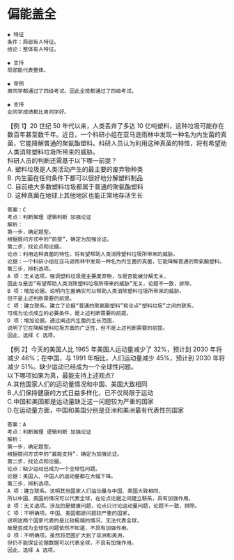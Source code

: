 # 偏能盖全

```
◆ 特征
条件：局部有Ａ特征。
结论：整体有Ａ特征。

◆ 支持
局部能代表整体。
```

```
◆ 举例
男同学都通过了四级考试。因此全班都通过了四级考试。

◆ 支持
女同学成绩都比男同学好。
```

【例 1】20 世纪 50 年代以来，人类丢弃了多达 10 亿吨塑料，这种垃圾可能存在数百年甚至数千年。近日，一个科研小组在亚马逊雨林中发现一种名为内生菌的真菌，它能降解普通的聚氨酯塑料。科研人员认为利用这种真菌的特性，将有希望助人类消除塑料垃圾所带来的威胁。  
科研人员的判断还需基于以下哪一前提？  
A. 塑料垃圾是人类活动产生的最主要的废弃物种类  
B. 内生菌在任何条件下都可以很好地分解塑料制品  
C. 目前绝大多数塑料垃圾都属于普通的聚氨酯塑料  
D. 这种真菌在地球上其他地区也能正常地存活生长

```
答案：C
考点：判断推理 逻辑判断 加强论证
解析：
第一步，确定题型。
根据提问方式中的“前提”，确定为加强论证。
第二步，找论点和论据。
论点：利用这种真菌的特性，将有望帮助人类消除塑料垃圾所带来的威胁。
论据：一个科研小组在亚马逊雨林中发现一种名为内生菌的真菌，它能降解普通的聚氨酯塑料。
第三步，辨析选项。
A 项：无关选项。强调塑料垃圾是主要废弃物，与是否能被分解无关，
因此与是否“有望帮助人类消除塑料垃圾所带来的威胁”无关，论题不一致，排除。
B 项：增加论据。说明内生菌确实可以帮助人类消除塑料垃圾所带来的威胁，
但不是上述判断需要的前提。
C 项：建立联系。建立了论据“普通的聚氨酯塑料”和论点“塑料垃圾”之间的联系，
可成为论点成立的必要条件，是上述判断需要的前提。
D 项：增加论据。通过阐述内生菌的生长范围，
说明了它在降解塑料垃圾方面的广泛性，但不是上述判断需要的前提。
因此，选择 C 选项。
```

【例 2】今天的美国人比 1965 年美国人运动量减少了 32%，预计到 2030 年将减少 46%；在中国，与 1991 年相比，人们运动量减少 45%，预计到 2030 年将减少 51%。缺少运动已经成为一个全球性问题。  
以下哪项如果为真，最能支持上述观点?  
A.其他国家人们的运动量情况和中国、美国大致相同  
B.人们保持健康的方式日益多样化，已不仅局限于运动  
C.中国和美国都是运动量缺乏这一问题较为严重的国家  
D.在运动量方面，中国和美国分别是亚洲和美洲最有代表性的国家

```
答案：A
考点：判断推理 逻辑判断 加强论证
解析：
第一步，确定题型。
根据提问方式中的“最能支持”，确定为加强论证。
第二步，找论点和论据。
论点：缺少运动已成为一个全球性问题。
论据：美国人、中国人的运动量都在大幅下降。
第三步，辨析选项。
A 项：建立联系。说明其他国家人们运动量与中国、美国大致相同，
所以中国、美国的情况可以代表全球，在论点论据之间建立联系，具有加强作用。
B 项：无关选项。涉及的是健康问题，论点只讨论运动量问题，论题不一致，排除。
C 项：不明确项。中国、美国都是问题较严重的国家，
说明这两个国家代表的是比较极端的情况，无法代表全球，
故是否成为全球性问题依然不知道，不具有加强作用。
D 项：不明确项。虽然将范围扩大到了亚洲和美洲，
但仍不能保证论据数据可以代表全球，不具有加强作用。
因此，选择 A 选项。
```
